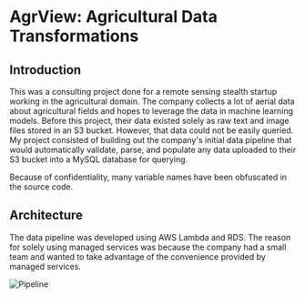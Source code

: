 # AgrView: Agricultural Data Transformations #

## Introduction ##

This was a consulting project done for a remote sensing stealth startup working in the agricultural domain. The company collects a lot of aerial data about agricultural fields and hopes to leverage the data in machine learning models. Before this project, their data existed solely as raw text and image files stored in an S3 bucket. However, that data could not be easily queried. My project consisted of building out the company's initial data pipeline that would automatically validate, parse, and populate any data uploaded to their S3 bucket into a MySQL database for querying.

Because of confidentiality, many variable names have been obfuscated in the source code.

## Architecture ##

The data pipeline was developed using AWS Lambda and RDS. The reason for solely using managed services was because the company had a small team and wanted to take advantage of the convenience provided by managed services.

![Pipeline](https://user-images.githubusercontent.com/40527812/60703919-d74f1a00-9eb7-11e9-9441-a4deca8768ec.png)